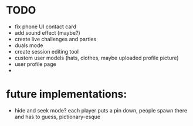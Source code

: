 # TODO
- fix phone UI contact card
- add sound effect (maybe?)
- create live challenges and parties
- duals mode
- create session editing tool
- custom user models (hats, clothes, maybe uploaded profile picture)
- user profile page
- 

# future implementations:

- hide and seek mode? each player puts a pin down, people spawn there and has to guess, pictionary-esque
